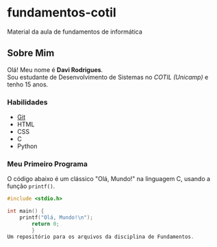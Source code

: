 # fundamentos-cotil
Material da aula de fundamentos de informática  

## Sobre Mim
Olá! Meu nome é **Davi Rodrigues**.  
Sou estudante de Desenvolvimento de Sistemas no *COTIL (Unicamp)* e tenho 15 anos.  

### Habilidades
- [Git](https://git-scm.com/)  
- HTML  
- CSS  
- C  
- Python  

### Meu Primeiro Programa
O código abaixo é um clássico "Olá, Mundo!" na linguagem C, usando a função `printf()`.  

```c
#include <stdio.h>

int main() {
    printf("Olá, Mundo!\n");
        return 0;
        }
Um repositório para os arquivos da disciplina de Fundamentos.
